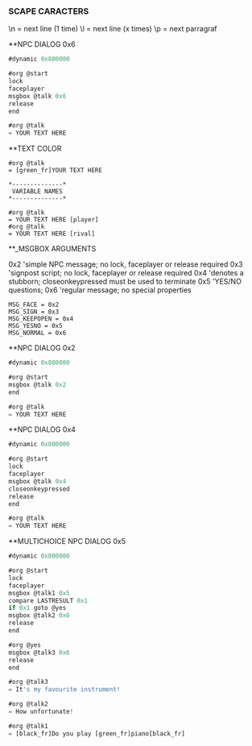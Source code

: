 ### SCAPE CARACTERS

\n = next line (1 time)
\l = next line (x times)
\p = next parragraf

**NPC DIALOG 0x6
```js
#dynamic 0x800000

#org @start
lock
faceplayer
msgbox @talk 0x6
release
end

#org @talk
= YOUR TEXT HERE
```

 **TEXT COLOR
```
#org @talk
= [green_fr]YOUR TEXT HERE

*--------------*
 VARIABLE NAMES
*--------------*

#org @talk
= YOUR TEXT HERE [player]
#org @talk
= YOUR TEXT HERE [rival]
```

 **_MSGBOX ARGUMENTS

0x2 'simple NPC message; no lock, faceplayer or release required
0x3 'signpost script; no lock, faceplayer or release required
0x4 'denotes a stubborn; closeonkeypressed must be used to terminate
0x5 'YES/NO questions;
0x6 'regular message; no special properties

	MSG_FACE = 0x2
	MSG_SIGN = 0x3
	MSG_KEEPOPEN = 0x4
	MSG_YESNO = 0x5
	MSG_NORMAL = 0x6


 **NPC DIALOG 0x2
```js
#dynamic 0x800000

#org @start
msgbox @talk 0x2
end

#org @talk
= YOUR TEXT HERE
```

 **NPC DIALOG 0x4
```js
#dynamic 0x800000

#org @start
lock
faceplayer
msgbox @talk 0x4
closeonkeypressed
release
end

#org @talk
= YOUR TEXT HERE
```

 **MULTICHOICE NPC DIALOG 0x5
```js
#dynamic 0x800000

#org @start
lock
faceplayer
msgbox @talk1 0x5
compare LASTRESULT 0x1
if 0x1 goto @yes
msgbox @talk2 0x6
release
end

#org @yes
msgbox @talk3 0x6
release
end

#org @talk3
= It's my favourite instrument!

#org @talk2
= How unfortunate!

#org @talk1
= [black_fr]Do you play [green_fr]piano[black_fr]
```